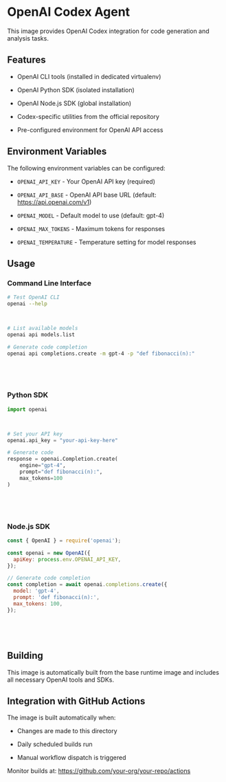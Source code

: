 # OpenAI Codex Agent

This image provides OpenAI Codex integration for code generation and analysis tasks.



## Features



- OpenAI CLI tools (installed in dedicated virtualenv)


- OpenAI Python SDK (isolated installation)


- OpenAI Node.js SDK (global installation)


- Codex-specific utilities from the official repository


- Pre-configured environment for OpenAI API access

## Environment Variables

The following environment variables can be configured:



- `OPENAI_API_KEY` - Your OpenAI API key (required)
- `OPENAI_API_BASE` - OpenAI API base URL (default: https://api.openai.com/v1)
- `OPENAI_MODEL` - Default model to use (default: gpt-4)


- `OPENAI_MAX_TOKENS` - Maximum tokens for responses


- `OPENAI_TEMPERATURE` - Temperature setting for model responses



## Usage

### Command Line Interface




```bash
# Test OpenAI CLI
openai --help



# List available models
openai api models.list

# Generate code completion
openai api completions.create -m gpt-4 -p "def fibonacci(n):"






```

### Python SDK




```python
import openai



# Set your API key
openai.api_key = "your-api-key-here"

# Generate code
response = openai.Completion.create(
    engine="gpt-4",
    prompt="def fibonacci(n):",
    max_tokens=100
)






```



### Node.js SDK




```javascript
const { OpenAI } = require('openai');

const openai = new OpenAI({
  apiKey: process.env.OPENAI_API_KEY,
});

// Generate code completion
const completion = await openai.completions.create({
  model: 'gpt-4',
  prompt: 'def fibonacci(n):',
  max_tokens: 100,
});






```

## Building

This image is automatically built from the base runtime image and includes all necessary OpenAI tools and SDKs.

## Integration with GitHub Actions

The image is built automatically when:


- Changes are made to this directory


- Daily scheduled builds run


- Manual workflow dispatch is triggered

Monitor builds at: https://github.com/your-org/your-repo/actions